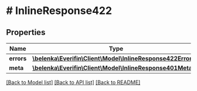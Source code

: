 # # InlineResponse422

## Properties

Name | Type | Description | Notes
------------ | ------------- | ------------- | -------------
**errors** | [**\belenka\Everifin\Client\Model\InlineResponse422Errors[]**](InlineResponse422Errors.md) |  | [optional]
**meta** | [**\belenka\Everifin\Client\Model\InlineResponse401Meta**](InlineResponse401Meta.md) |  | [optional]

[[Back to Model list]](../../README.md#models) [[Back to API list]](../../README.md#endpoints) [[Back to README]](../../README.md)
